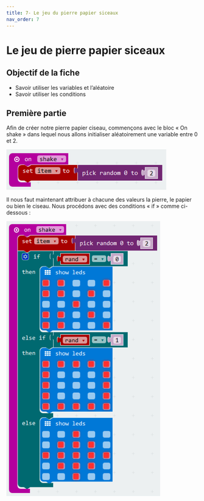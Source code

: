 ```yaml
---
title: 7- Le jeu du pierre papier siceaux
nav_order: 7
---
```


# Le jeu de pierre papier siceaux

## Objectif de la fiche

* Savoir utiliser les variables et l’aléatoire
* Savoir utiliser les conditions

## Première partie

Afin de créer notre pierre papier ciseau, commençons avec le bloc « On shake » dans lequel nous allons initialiser aléatoirement une variable entre 0 et 2.

<img src="https://github.com/serresebastien/Micro-Bit/blob/master/img/le-pierre-papier-ciseau/01.png?raw=true">

Il nous faut maintenant attribuer à chacune des valeurs la pierre, le papier ou bien le ciseau. Nous procédons avec des conditions « if » comme ci-dessous :

<img src="https://github.com/serresebastien/Micro-Bit/blob/master/img/le-pierre-papier-ciseau/02.png?raw=true">